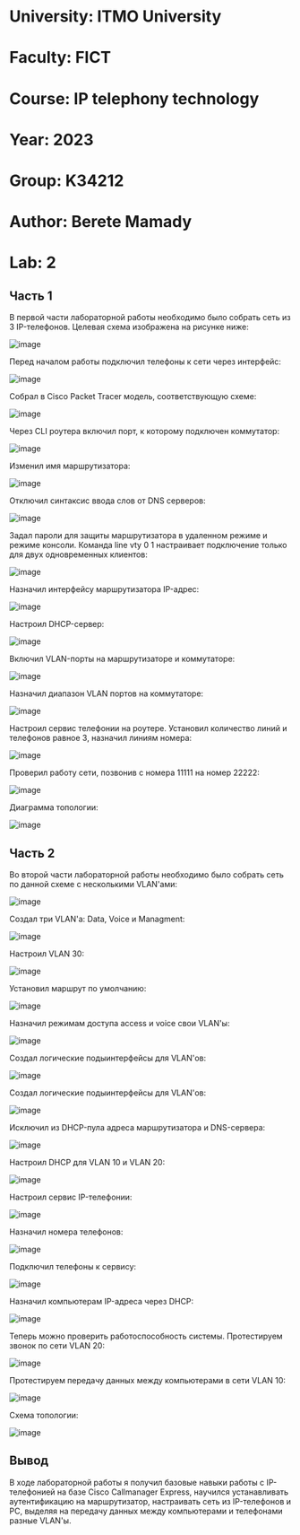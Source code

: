 # University: ITMO University

# Faculty: FICT

# Course: IP telephony technology

# Year: 2023

# Group: K34212

# Author: Berete Mamady

# Lab: 2

## Часть 1 

В первой части лабораторной работы необходимо было собрать сеть из 3 IP-телефонов. Целевая схема изображена на рисунке ниже:

![image](https://user-images.githubusercontent.com/61075142/229523431-b590cc85-86c9-43e0-9fa1-0d3c4ade2c06.png)

Перед началом работы подключил телефоны к сети через интерфейс:

![image](https://user-images.githubusercontent.com/61075142/229751441-85e157f7-683a-4295-bd71-261827e73a2f.png)

Собрал в Cisco Packet Tracer модель, соответствующую схеме:

![image](https://user-images.githubusercontent.com/61075142/229752370-39140fbd-6810-4182-8811-b96072014a59.png)

Через CLI роутера включил порт, к которому подключен коммутатор:

![image](https://user-images.githubusercontent.com/61075142/229753059-35abb34a-c706-41bd-a444-ae9303b52ec9.png)

Изменил имя маршрутизатора:

![image](https://user-images.githubusercontent.com/61075142/229753382-178d3edc-eb9b-4849-a311-a55c733f1520.png)

Отключил синтаксис ввода слов от DNS серверов:

![image](https://user-images.githubusercontent.com/61075142/229753608-f6e62090-59ef-411a-94d1-1aa28dace609.png)

Задал пароли для защиты маршрутизатора в удаленном режиме и режиме консоли. Команда line vty 0 1 настраивает подключение только для двух одновременных клиентов:

![image](https://user-images.githubusercontent.com/61075142/229753733-5cec9c5b-ac41-4f9d-95e4-68944eda6f4a.png)

Назначил интерфейсу маршрутизатора IP-адрес:

![image](https://user-images.githubusercontent.com/61075142/229753898-0e3aa327-53b6-4c13-ac13-99054986f853.png)

Настроил DHCP-сервер:

![image](https://user-images.githubusercontent.com/61075142/229754057-4b36b9df-ce11-4be5-96de-4ffec08f7624.png)

Включил VLAN-порты на маршрутизаторе и коммутаторе:

![image](https://user-images.githubusercontent.com/61075142/229754356-ef55daa2-a6c4-4aa3-92c6-ff0672e82ab6.png)

Назначил диапазон VLAN портов на коммутаторе:

![image](https://user-images.githubusercontent.com/61075142/229754568-92e9c876-b61d-4486-936f-631a0b71b295.png)

Настроил сервис телефонии на роутере. Установил количество линий и телефонов равное 3, назначил линиям номера:

![image](https://user-images.githubusercontent.com/61075142/229754811-c3235f65-73e7-4788-8375-8674c6cf6f0d.png)

Проверил работу сети, позвонив с номера 11111 на номер 22222:

![image](https://user-images.githubusercontent.com/61075142/229755040-14cc19e9-c39f-4772-ab4b-a49422897bb5.png)

Диаграмма топологии:

![image](https://user-images.githubusercontent.com/61075142/229756750-a1f83478-2b95-498a-af0e-a964bf198446.png)

## Часть 2

Во второй части лабораторной работы необходимо было собрать сеть по данной схеме с несколькими VLAN'ами:

![image](https://user-images.githubusercontent.com/61075142/229757088-3434dc77-b5b8-40b2-87de-e5a6ab617cfc.png)

Создал три VLAN'а: Data, Voice и Managment:

![image](https://user-images.githubusercontent.com/61075142/229757233-87d4ce69-b23f-4a05-ae98-291f51647a3c.png)

Настроил VLAN 30:

![image](https://user-images.githubusercontent.com/61075142/229757370-6add2560-18aa-41e1-b132-9fe28eaee6fd.png)

Установил маршрут по умолчанию:

![image](https://user-images.githubusercontent.com/61075142/229757506-ea4b0312-666c-4efe-bc4b-4830cbe34876.png)

Назначил режимам доступа access и voice свои VLAN'ы:

![image](https://user-images.githubusercontent.com/61075142/229757767-9499f8bb-317a-4916-abc9-61c24797a04d.png)

Создал логические подыинтерфейсы для VLAN'ов:

![image](https://user-images.githubusercontent.com/61075142/229758017-9bf8e926-f3e7-4e05-b8f5-d499bebaf128.png)

Создал логические подыинтерфейсы для VLAN'ов:

![image](https://user-images.githubusercontent.com/61075142/229758127-f7d34b26-5b9a-4d28-beb8-ac7b8ff9a40e.png)

Исключил из DHCP-пула адреса маршрутизатора и DNS-сервера:

![image](https://user-images.githubusercontent.com/61075142/229758237-4777161b-c457-44c7-bc12-026134dc18f1.png)

Настроил DHCP для VLAN 10 и VLAN 20:

![image](https://user-images.githubusercontent.com/61075142/229758360-72dff456-8b33-455a-9acd-433e18c9190d.png)

Настроил сервис IP-телефонии:

![image](https://user-images.githubusercontent.com/61075142/229758657-9c38b8fa-11ed-455b-8eda-3030b5a4d8f9.png)

Назначил номера телефонов:

![image](https://user-images.githubusercontent.com/61075142/229759133-1f5fdc00-2ecc-4c7f-bebc-bc723f337824.png)

Подключил телефоны к сервису:

![image](https://user-images.githubusercontent.com/61075142/229759236-f26490b4-47be-413a-970b-58263f5fe462.png)

Назначил компьютерам IP-адреса через DHCP:

![image](https://user-images.githubusercontent.com/61075142/229759423-fc85c8f9-3395-44a8-a2ea-06032c044e12.png)

Теперь можно проверить работоспособность системы. Протестируем звонок по сети VLAN 20:

![image](https://user-images.githubusercontent.com/61075142/229759626-3b7f6e6f-a757-4c8d-8f9d-4bc5dc45c475.png)

Протестируем передачу данных между компьютерами в сети VLAN 10:

![image](https://user-images.githubusercontent.com/61075142/229759775-8c7b57a9-3647-4e8e-b660-8ae26b722801.png)

Схема топологии:

![image](https://user-images.githubusercontent.com/61075142/229760002-a20b648f-2f2f-470d-9006-52d8b32edb9a.png)

## Вывод

В ходе лабораторной работы я получил базовые навыки работы с IP-телефонией на базе Cisco Callmanager Express, научился устанавливать аутентификацию на маршрутизатор, настраивать сеть из IP-телефонов и PC, выделяя на передачу данных между компьютерами и телефонами разные VLAN'ы.



